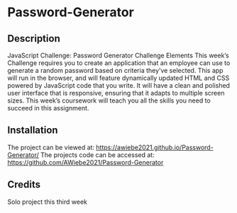 # Password-Generator


## Description 

JavaScript Challenge: Password Generator
Challenge Elements
This week’s Challenge requires you to create an application that an employee can use to generate a random password based on criteria they’ve selected. This app will run in the browser, and will feature dynamically updated HTML and CSS powered by JavaScript code that you write. It will have a clean and polished user interface that is responsive, ensuring that it adapts to multiple screen sizes. This week’s coursework will teach you all the skills you need to succeed in this assignment.



## Installation

The project can be viewed at: https://awiebe2021.github.io/Password-Generator/
The projects code can be accessed at: https://github.com/AWiebe2021/Password-Generator




## Credits

Solo project this third week